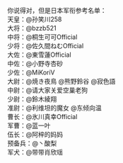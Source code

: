 你说得对，但是日本军衔参考名单：<br>
天皇：@孙笑川258<br>
大将：@bzzb521<br>
中将：@桐生可可Official<br>
少将：@佐久間ねむOfficial<br>
大佐：@東雪蓮Official<br>
中佐：@小野寺杏砂<br>
少佐：@MiKoriV<br>
大尉：@焼き夜鳥 @熊野鈴谷 @寂色語<br>
中尉：@请大家关爱空巢老狗<br>
少尉：@鈴木綾翔<br>
准尉：@利维坦的魔女 @东倾向温<br>
曹长：@氷川真幸Official<br>
军曹：@蓝一叶<br>
伍长：@阿梓的妈妈<br>
预备兵：@丶酸梨<br>
军犬：@带带肖欣瑶<br>
